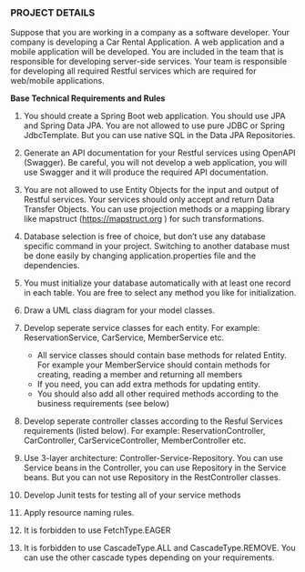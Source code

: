 ### PROJECT DETAILS ###
Suppose that you are working in a company as a software developer. Your company is developing a Car
Rental Application. A web application and a mobile application will be developed. You are included in
the team that is responsible for developing server-side services.
Your team is responsible for developing all required Restful services which are required for web/mobile
applications.

**Base Technical Requirements and Rules**

1. You should create a Spring Boot web application. You should use JPA and Spring Data JPA. You are
not allowed to use pure JDBC or Spring JdbcTemplate. But you can use native SQL in the Data JPA
Repositories.

2. Generate an API documentation for your Restful services using OpenAPI (Swagger). Be careful, you
will not develop a web application, you will use Swagger and it will produce the required API
documentation.

3. You are not allowed to use Entity Objects for the input and output of Restful services. Your services
should only accept and return Data Transfer Objects. You can use projection methods or a mapping
library like mapstruct (https://mapstruct.org ) for such transformations.

4. Database selection is free of choice, but don’t use any database specific command in your project.
Switching to another database must be done easily by changing application.properties file and the
dependencies.

5. You must initialize your database automatically with at least one record in each table. You are free to
select any method you like for initialization.

6. Draw a UML class diagram for your model classes.

7. Develop seperate service classes for each entity. For example: ReservationService, CarService,
MemberService etc.

    - All service classes should contain base methods for related Entity. For example your MemberService should contain methods for creating, reading a member and returning all members
    - If you need, you can add extra methods for updating entity.
    - You should also add all other required methods according to the business requirements (see below)

9. Develop seperate controller classes according to the Resful Services requirements (listed below). For
example: ReservationController, CarController, CarServiceController, MemberController etc.

11. Use 3-layer architecture: Controller-Service-Repository. You can use Service beans in the Controller,
you can use Repository in the Service beans. But you can not use Repository in the RestController
classes.
12. Develop Junit tests for testing all of your service methods
13. Apply resource naming rules.
14. It is forbidden to use FetchType.EAGER
15. It is forbidden to use CascadeType.ALL and CascadeType.REMOVE. You can use the other cascade
types depending on your requirements.
